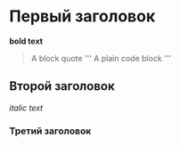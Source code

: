 # Первый заголовок
**bold text**
> A block quote
'''
A plain code block
'''
## Второй заголовок
_italic text_
### Третий заголовок
